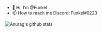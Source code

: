 - 👋 Hi, I’m @Funkel
- 📫 How to reach me Discord: Funkel#0223


![Anurag's github stats](https://github-readme-stats.vercel.app/api?username=Funkel)
